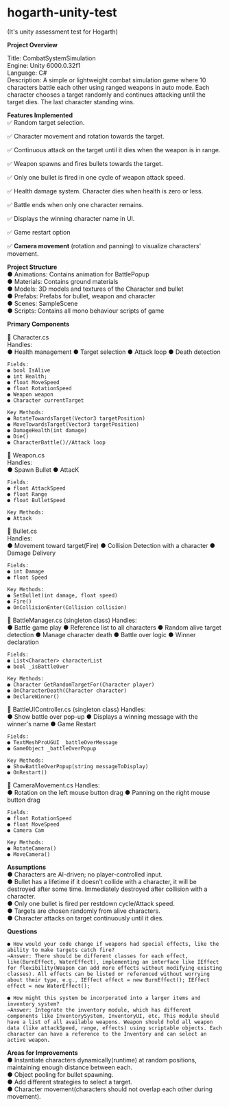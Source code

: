 # hogarth-unity-test
(It's unity assessment test for Hogarth)

**Project Overview**

Title: CombatSystemSimulation  
Engine: Unity 6000.0.32f1  
Language: C#  
Description:
A simple or lightweight combat simulation game where 10 characters battle each other using ranged weapons in auto mode. Each character chooses a target randomly and continues attacking until the target dies. The last character standing wins.


**Features Implemented**  
✅ Random target selection.

✅ Character movement and rotation towards the target.

✅ Continuous attack on the target until it dies when the weapon is in range. 

✅ Weapon spawns and fires bullets towards the target.

✅ Only one bullet is fired in one cycle of weapon attack speed.
 
✅ Health damage system. Character dies when health is zero or less.

✅ Battle ends when only one character remains.

✅ Displays the winning character name in UI.

✅ Game restart option

✅ **Camera movement** (rotation and panning) to visualize characters' movement.


**Project Structure**  
    ● Animations: Contains animation for BattlePopup  
    ● Materials: Contains ground materials  
    ● Models: 3D models and textures of the Character and bullet  
    ● Prefabs: Prefabs for bullet, weapon and character  
    ● Scenes: SampleScene  
    ● Scripts: Contains all mono behaviour scripts of game  

**Primary Components**  

💠 Character.cs  
    Handles:   
    ● Health management
    ● Target selection
    ● Attack loop
    ● Death detection

    Fields:
    ● bool IsAlive
    ● int Health;
    ● float MoveSpeed
    ● float RotationSpeed
    ● Weapon weapon
    ● Character currentTarget
    
    Key Methods:
    ● RotateTowardsTarget(Vector3 targetPosition)
    ● MoveTowardsTarget(Vector3 targetPosition)
    ● DamageHealth(int damage)
    ● Die()
    ● CharacterBattle()//Attack loop
    

💠 Weapon.cs  
    Handles:   
    ● Spawn Bullet 
    ● AttacK
    
    Fields:
    ● float AttackSpeed
    ● float Range
    ● float BulletSpeed
        
    Key Methods:
    ● Attack 

💠 Bullet.cs  
    Handles:   
    ● Movement toward target(Fire)
    ● Collision Detection with a character
    ● Damage Delivery

    Fields:
    ● int Damage
    ● float Speed
    
    Key Methods:
    ● SetBullet(int damage, float speed)
    ● Fire()
    ● OnCollisionEnter(Collision collision)

💠 BattleManager.cs (singleton class)
    Handles:   
    ● Battle game play
    ● Reference list to all characters
    ● Random alive target detection 
    ● Manage character death
    ● Battle over logic
    ● Winner declaration

    Fields:
    ● List<Character> characterList
    ● bool _isBattleOver
    
    Key Methods:
    ● Character GetRandomTargetFor(Character player)
    ● OnCharacterDeath(Character character)
    ● DeclareWinner()

💠 BattleUIController.cs (singleton class)
    Handles:   
    ● Show battle over pop-up
    ● Displays a winning message with the winner's name
    ● Game Restart
    
    Fields:
    ● TextMeshProUGUI _battleOverMessage
    ● GameObject _battleOverPopup
    
    Key Methods:
    ● ShowBattleOverPopup(string messageToDisplay)
    ● OnRestart()


💠 CameraMovement.cs
    Handles:   
    ● Rotation on the left mouse button drag
    ● Panning on the right mouse button drag  
    
    Fields:
    ● float RotationSpeed
    ● float MoveSpeed
    ● Camera Cam
    
    Key Methods:
    ● RotateCamera()
    ● MoveCamera()

**Assumptions**  
    ● Characters are AI-driven; no player-controlled input.  
    ● Bullet has a lifetime if it doesn't collide with a character, it will be destroyed after some time. Immediately destroyed after collision with a character.  
    ● Only one bullet is fired per restdown cycle/Attack speed.  
    ● Targets are chosen randomly from alive characters.  
    ● Character attacks on target continuously until it dies.

**Questions**  

    ● How would your code change if weapons had special effects, like the ability to make targets catch fire?  
    ⇛Answer: There should be different classes for each effect, like(BurnEffect, WaterEffect), implementing an interface like IEffect for flexibility(Weapon can add more effects without modifying existing classes). All effects can be listed or referenced without worrying about their type, e.g., IEffect effect = new BurnEffect(); IEffect effect = new WaterEffect();

    ● How might this system be incorporated into a larger items and inventory system?
    ⇛Answer: Integrate the inventory module, which has different components like InventorySystem, InventoryUI, etc. This module should have a list of all available weapons. Weapon should hold all weapon data (like attackSpeed, range, effects) using scriptable objects. Each character can have a reference to the Inventory and can select an active weapon.

**Areas for Improvements**  
    ● Instantiate characters dynamically(runtime) at random positions, maintaining enough distance between each.  
    ● Object pooling for bullet spawning.  
    ● Add different strategies to select a target.  
    ● Character movement(characters should not overlap each other during movement).  
